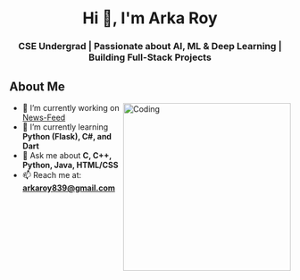 <h1 align="center">Hi 👋, I'm Arka Roy</h1>
<h3 align="center">CSE Undergrad | Passionate about AI, ML & Deep Learning | Building Full-Stack Projects</h3>

## About Me

<img align="right" alt="Coding" width="300" src="https://user-images.githubusercontent.com/74038190/225813708-98b745f2-7d22-48cf-9150-083f1b00d6c9.gif">

- 🔭 I’m currently working on [News-Feed](https://github.com/hemonto839/Project-NewsFeed)  
- 🌱 I’m currently learning **Python (Flask), C#, and Dart**  
- 💬 Ask me about **C, C++, Python, Java, HTML/CSS**  
- 📫 Reach me at: **arkaroy839@gmail.com**
